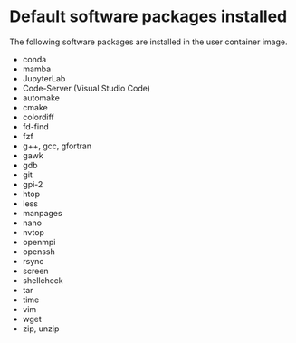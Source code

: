 # Default software packages installed

The following software packages are installed in the user container image.


- conda
- mamba
- JupyterLab
- Code-Server (Visual Studio Code)
- automake
- cmake
- colordiff
- fd-find
- fzf
- g++, gcc, gfortran
- gawk
- gdb
- git
- gpi-2
- htop
- less
- manpages
- nano
- nvtop
- openmpi
- openssh
- rsync
- screen
- shellcheck
- tar
- time
- vim
- wget
- zip, unzip



